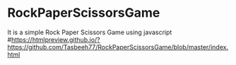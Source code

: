 # RockPaperScissorsGame
It is a simple Rock Paper Scissors Game using javascript
#https://htmlpreview.github.io/?https://github.com/Tasbeeh77/RockPaperScissorsGame/blob/master/index.html
